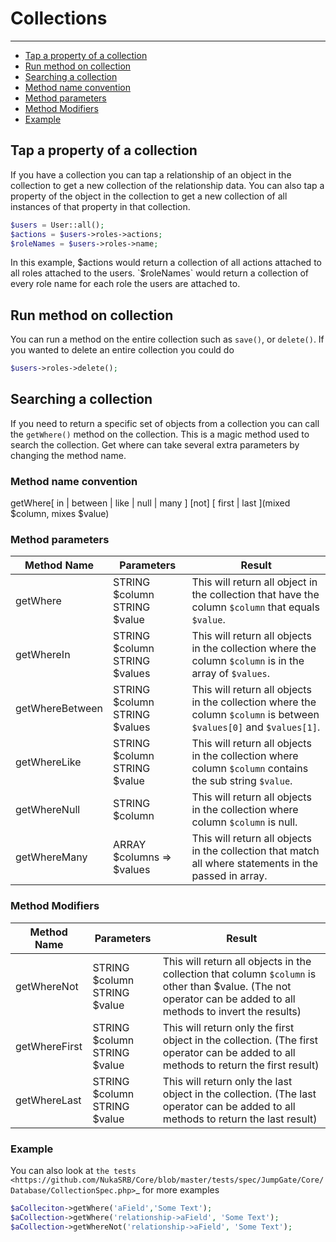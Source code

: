 # Collections

---

- [Tap a property of a collection](#tap-property-of-collection)
- [Run method on collection](#run-method-on-collection)
- [Searching a collection](#searching-collection)
- [Method name convention](#method-name-convention)
- [Method parameters](#method-parameters)
- [Method Modifiers](#method-modifiers)
- [Example](#example)

<a name="tap-property-of-collection"></a>
## Tap a property of a collection

If you have a collection you can tap a relationship of an object in the collection to get a new collection of the relationship 
data. You can also tap a property of the object in the collection to get a new collection of all instances of that property 
in that collection.

```php
$users = User::all();
$actions = $users->roles->actions;
$roleNames = $users->roles->name;
```
  
In this example, $actions would return a collection of all actions attached to all roles attached to the users.
`$roleNames` would return a collection of every role name for each role the users are attached to.

<a name="run-method-on-collection"></a>
## Run method on collection

You can run a method on the entire collection such as `save()`, or `delete()`.  If you wanted to delete an entire 
collection you could do
```php
$users->roles->delete();
```
  
<a name="searching-collection"></a>
## Searching a collection

If you need to return a specific set of objects from a collection you can call the `getWhere()` method on the collection. 
This is a magic method used to search the collection.  Get where can take several extra parameters by changing the method name.

<a name="method-name-convention"></a>
### Method name convention

getWhere[ in | between | like | null | many ] [not] [ first | last ](mixed $column, mixes $value)

<a name="method-parameters"></a>
### Method parameters

Method Name | Parameters |Result
----------- | ---------- | --------
getWhere         | STRING $column<br />STRING $value            | This will return all object in the collection that have the column `$column` that equals `$value`.
getWhereIn       | STRING $column<br />STRING $values            | This will return all objects in the collection where the column `$column` is in the array of `$values`.
getWhereBetween  | STRING $column<br />STRING $values            | This will return all objects in the collection where the column `$column` is between `$values[0]` and `$values[1]`.
getWhereLike     | STRING $column<br />STRING $value            | This will return all objects in the collection where column `$column` contains the sub string `$value`.
getWhereNull     | STRING $column            | This will return all objects in the collection where column `$column` is null.
getWhereMany     | ARRAY $columns => $values | This will return all objects in the collection that match all where statements in the passed in array.

<a name="method-modifiers"></a>
### Method Modifiers

Method Name | Parameters |Result
----------- | ---------- | --------
getWhereNot      | STRING $column<br />STRING $value          | This will return all objects in the collection that column `$column` is other than $value.  (The not operator can be added to all methods to invert the results)
getWhereFirst    | STRING $column<br />STRING $value          | This will return only the first object in the collection.  (The first operator can be added to all methods to return the first result)
getWhereLast     | STRING $column<br />STRING $value          | This will return only the last object in the collection.  (The last operator can be added to all methods to return the last result)

<a name="example"></a>
### Example

You can also look at `the tests <https://github.com/NukaSRB/Core/blob/master/tests/spec/JumpGate/Core/Database/CollectionSpec.php>`_ for more examples
```php
$aColleciton->getWhere('aField','Some Text');
$aCollection->getWhere('relationship->aField', 'Some Text');
$aCollection->getWhereNot('relationship->aField', 'Some Text');
```
